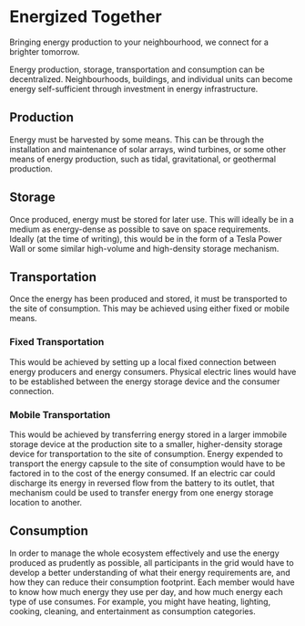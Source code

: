 # Energized Together

Bringing energy production to your neighbourhood, we connect for a brighter tomorrow.

Energy production, storage, transportation and consumption can be decentralized. Neighbourhoods, buildings, and individual units can become energy self-sufficient through investment in energy infrastructure. 

## Production

Energy must be harvested by some means. This can be through the installation and maintenance of solar arrays, wind turbines, or some other means of energy production, such as tidal, gravitational, or geothermal production.

## Storage

Once produced, energy must be stored for later use. This will ideally be in a medium as energy-dense as possible to save on space requirements. Ideally (at the time of writing), this would be in the form of a Tesla Power Wall or some similar high-volume and high-density storage mechanism.

## Transportation

Once the energy has been produced and stored, it must be transported to the site of consumption. This may be achieved using either fixed or mobile means.

### Fixed Transportation

This would be achieved by setting up a local fixed connection between energy producers and energy consumers. Physical electric lines would have to be established between the energy storage device and the consumer connection.

### Mobile Transportation

This would be achieved by transferring energy stored in a larger immobile storage device at the production site to a smaller, higher-density storage device for transportation to the site of consumption. Energy expended to transport the energy capsule to the site of consumption would have to be factored in to the cost of the energy consumed. If an electric car could discharge its energy in reversed flow from the battery to its outlet, that mechanism could be used to transfer energy from one energy storage location to another.

## Consumption

In order to manage the whole ecosystem effectively and use the energy produced as prudently as possible, all participants in the grid would have to develop a better understanding of what their energy requirements are, and how they can reduce their consumption footprint. Each member would have to know how much energy they use per day, and how much energy each type of use consumes. For example, you might have heating, lighting, cooking, cleaning, and entertainment as consumption categories.

